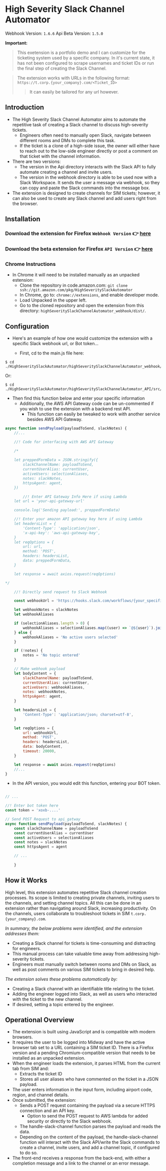 # High Severity Slack Channel Automator

Webhook Version: `1.6.6` Api Beta Version: `1.5.0`

**Important:**

> This exetension is a portfolio demo and I can customize for the ticketing system used by a specific company. In it's current state, it has not been configured to scrape usernames and ticket IDs or run the final step of creating the Slack Channel.

> The extension works with URLs in the following format: `https://t.corp.{your_company}.com/<Ticket_ID>` 
>   > It can easily be tailored for any url however.

## Introduction

- The High Severity Slack Channel Automator aims to automate the repetitive task of creating a Slack channel to discuss
  high-severity tickets.
  - Engineers often need to manually open Slack, navigate between different rooms and DMs to complete this task.
  - If the ticket is a clone of a high-side issue, the owner will either have to reach out to the low-side engineer
    directly or post a comment on that ticket with the channel information.
- There are two versions:
  - The version in the Api directory interacts with the Slack API to fully automate creating a channel and invite users.
  - The version in the webhook directory is able to be used now with a Slack Workspace. It sends the user a message via
    webhook, so they can copy and paste the Slack commands into the message box.
- The extension is designed to create channels for SIM tickets; however, it can also be used to create any Slack channel
  and add users right from the browser.

## Installation

### Download the extension for Firefox `Webhook Version` 👉 [here](https://github.com/jjansen512/SlackChannelAutomator/blob/master/highSeveritySlackChannelAutomator_webhook/Final_Extension/web-ext-artifacts/slackchannelautomator_webhook-1.6.7.xpi)

### Download the beta extension for Firefox `API Version` 👉 [here](https://d18inaxsxeymg3.cloudfront.net/8c9608cd34374b04adf0-1.4.7.xpi)

### Chrome Instructions

- In Chrome it will need to be installed manually as an unpacked estension:
  - Clone the repository in code.amazon.com: `git clone ssh://git.amazon.com/pkg/HighSeveritySlackAutomator`
  - In Chrome, go to: `chrome://extensions`, and enable developer mode.
  - Load Unpacked in the upper left.
  - Go to the cloned repository and open the extension from this directory:
    `highSeveritySlackChannelAutomator_webhook/dist/`.

## Configuration

- Here's an example of how one would customize the extension with a specific Slack webhook url, or Bot token... 

  - First, cd to the main.js file here:

```shell
$ cd ./HighSeveritySlackAutomator/highSeveritySlackChannelAutomator_webhook/src/js
```

Or:

```shell
$ cd ./HighSeveritySlackAutomator/highSeveritySlackChannelAutomator_API/src/js
```

- Then find this function below and enter your specific information
  - Additionally, the AWS API Gateway code can be un-commented if you wish to use the extension with a backend rest API.
    - This function can easily be tweaked to work with another service besides AWS API Gateway.

```js
async function sendPayload(payloadToSend, slackNotes) {
	//...

	//! Code for interfacing with AWS API Gateway

	/*
				
	let preppedFormData = JSON.stringify({
		slackChannelName: payloadToSend,
		currentUserAlias: currentUser,
		activeUsers: selectionAliases,
		notes: slackNotes,
		httpsAgent: agent,
	})

		//! Enter API Gateway Info Here if using Lambda
	let url = 'your-api-gateway-url'

	console.log('Sending payload:', preppedFormData)

	//! Enter your amazon API gateway key here if using Lambda
	let headersList = {
		'Content-Type': 'application/json',
		'x-api-key': 'aws-api-gateway-key',
	}
	let reqOptions = {
		url: url,
		method: 'POST',
		headers: headersList,
		data: preppedFormData,
	}

	let response = await axios.request(reqOptions)

*/

	//! Directly send request to Slack Webhook

	const webhookUrl = 'https://hooks.slack.com/workflows/{your_specific_code_here}'

	let webhookNotes = slackNotes
	let webhookAliases

	if (selectionAliases.length > 0) {
		webhookAliases = selectionAliases.map((user) => `@${user}`).join(', ')
	} else {
		webhookAliases = 'No active users selected'
	}

	if (!notes) {
		notes = 'No topic entered'
	}

	// Make webhook payload
	let bodyContent = {
		slackChannelName: payloadToSend,
		currentUserAlias: currentUser,
		activeUsers: webhookAliases,
		notes: webhookNotes,
		httpsAgent: agent,
	}

	let headersList = {
		'Content-Type': 'application/json; charset=utf-8',
	}

	let reqOptions = {
		url: webhookUrl,
		method: 'POST',
		headers: headersList,
		data: bodyContent,
		timeout: 20000,
	}

	let response = await axios.request(reqOptions)
	//...
}
```

- In the API version, you would edit this function, entering your BOT token.

```js

// ...

//! Enter bot token here
const token = 'xoxb-....'

// Send POST Request to api_gatway
async function sendPayload(payloadToSend, slackNotes) {
	const slackChannelName = payloadToSend
	const currentUserAlias = currentUser
	const activeUsers = selectionAliases
	const notes = slackNotes
	const httpsAgent = agent

	// ...
	
	}
```

## How it Works

High level, this extension automates repetitive Slack channel creation processes. Its scope is limited to creating
private channels, inviting users to the channels, and setting channel topics. All this can be done in an extension
rather than navigating around Slack, increasing productivity. On the channels, users collaborate to troubleshoot tickets
in SIM `t.corp.{your_company}.com`.

_In summary, the below problems were identified, and the extension addresses them:_

- Creating a Slack channel for tickets is time-consuming and distracting for engineers.
- This manual process can take valuable time away from addressing high-severity tickets.
- Engineers must manually switch between rooms and DMs on Slack, as well as post comments on various SIM tickets to
  bring in desired help.

_The extension solves these problems automatically by:_

- Creating a Slack channel with an identifiable title relating to the ticket.
- Adding the engineer logged into Slack, as well as users who interacted with the ticket to the new channel.
- If desired, setting a topic entered by the engineer.

## Operational Overview

- The extension is built using JavaScript and is compatible with modern browsers.
- It requires the user to be logged into Midway and have the active browser tab set to a URL containing a SIM ticket ID.
  There is a Firefox version and a pending Chromium-compatible version that needs to be installed as an unpacked
  extension.
- When the engineer loads the extension, it parses HTML from the current tab from SIM and:
  - Extracts the ticket ID
  - Stores all user aliases who have commented on the ticket in a JSON payload.
- The user enters information in the input form, including airport code, region, and channel details.
- Once submitted, the extension:
  - Sends a POST request containing the payload via a secure HTTPS connection and an API key.
    - Option to send the POST request to AWS lambda for added security or directly to the Slack webhook.
  - The handle-slack-channel function parses the payload and reads the data.
  - Depending on the content of the payload, the handle-slack-channel function will interact with the Slack API/write
    the Slack commands to create a channel, invite users, and add a channel topic, if configured to do so.
- The front-end receives a response from the back-end, with either a completion message and a link to the channel or an
  error message.
